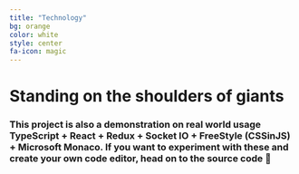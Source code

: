 ```yaml
---
title: "Technology"
bg: orange
color: white
style: center
fa-icon: magic
---
```


# Standing on the shoulders of giants

### This project is also a demonstration on real world usage TypeScript + React + Redux + Socket IO + FreeStyle (CSSinJS) + Microsoft Monaco. If you want to experiment with these and create your own code editor, head on to the source code 🌹
